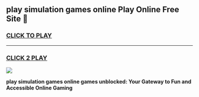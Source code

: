 
## play simulation games online Play Online Free Site 👋
<h3>
<a href="https://download.freeplayer.one?title=play_simulation_games_online&ref=21F">CLICK TO PLAY</a></h3>
<hr>

<h3>
<a href="https://download.freeplayer.one?title=play_simulation_games_online&ref=21F">CLICK 2 PLAY</a>
  
</h3>

<a href="https://download.freeplayer.one?title=play_simulation_games_online&ref=21F"><img src="https://cdnb.artstation.com/p/assets/images/images/032/539/853/original/anto-thomas-button-gif.gif"></a>


**play simulation games online games unblocked: Your Gateway to Fun and Accessible Online Gaming**

